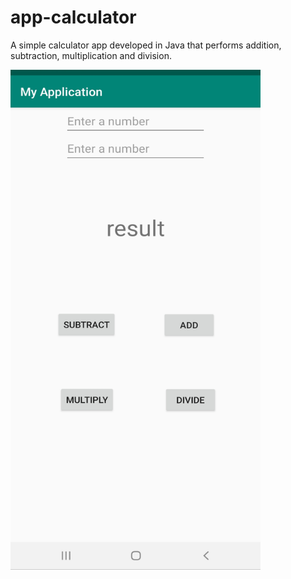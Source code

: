 # app-calculator

A simple calculator app developed in Java that performs addition, subtraction, multiplication and division. 

<img src = "Calculator.jpg" width="400" height = "800">

